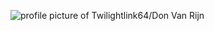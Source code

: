 ![profile picture of Twilightlink64/Don Van Rijn](https://avatars1.githubusercontent.com/u/65262098?s=460&u=dfe3f151efe734073917f3182907b287a12203ca&v=4)
